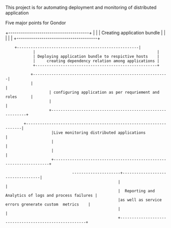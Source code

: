 This project is for automating  deployment and monitoring  of  distributed application 


Five major points for Gondor

+---------------------------------------+
|                                       |
| Creating application bundle           |
|                                       |
|                                       |
+---------------------------------------+

		+-----------------------------------------------------|
                |                                                     |
                | Deploying application bundle to respictive hosts    |
                |     creating dependency relation among applications |
                +-----------------------------------------------------+

		       +-----------------------------------------------------------|
		       |                                                           |
                       | configuring application as per requriement and roles      |
                       |                                                           |
                       +-----------------------------------------------------------+
				
			+--------------------------------------------------------------------|
                        |Live monitoring distributed applications			     |
                        |                                                                    |
                        |                                                                    |
                        +--------------------------------------------------------------------+
                                                             
					             ---------------------+----------------------------------|
                                                     |                                                       |
                                                     |  Reporting and Analytics of logs and process failures |
                                                     |as well as service errors grenerate custom  metrics    |
                                                     |                                                       |
                                                     +-------------------------------------------------------+
